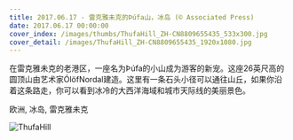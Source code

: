 ```yaml
---
title: 2017.06.17 - 雷克雅未克的Þúfa山，冰岛 (© Associated Press)
date: 2017.06.17 00:00:00
cover_index: /images/thumbs/ThufaHill_ZH-CN8809655435_533x300.jpg
cover_detail: /images/ThufaHill_ZH-CN8809655435_1920x1080.jpg
---
```


在雷克雅未克的老港区，一座名为Þúfa的小山成为游客的新宠。这座26英尺高的圆顶山由艺术家ÓlöfNordal建造。这里有一条石头小径可以通往山丘，如果你沿着这条路走，你可以看到冰冷的大西洋海域和城市天际线的美丽景色。

欧洲, 冰岛, 雷克雅未克

![ThufaHill](/images/ThufaHill_ZH-CN8809655435_1920x1080.jpg)

